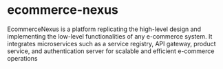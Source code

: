 # ecommerce-nexus
EcommerceNexus is a platform replicating the high-level design and implementing the low-level functionalities of any e-commerce system. It integrates microservices such as a service registry, API gateway, product service, and authentication server for scalable and efficient e-commerce operations
